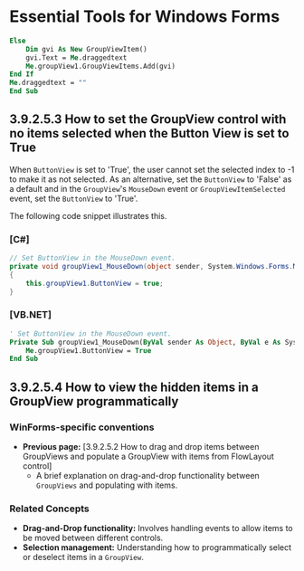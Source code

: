 <!--
source: image
domain: syncfusion-sdk
task: pdf-ocr-to-markdown
language: en
source_filename: page_1416.jpeg
document_name: tools
page_number: 1416
page_id: tools#page_1416
product: Syncfusion Winforms
version: 11.4.0.26
timestamp: 2025-08-09T08:49:38Z
fidelity: lossless
-->

# Essential Tools for Windows Forms

```vb
Else
    Dim gvi As New GroupViewItem()
    gvi.Text = Me.draggedtext
    Me.groupView1.GroupViewItems.Add(gvi)
End If
Me.draggedtext = ""
End Sub
```

## 3.9.2.5.3 How to set the GroupView control with no items selected when the Button View is set to True

When `ButtonView` is set to 'True', the user cannot set the selected index to -1 to make it as not selected. As an alternative, set the `ButtonView` to 'False' as a default and in the `GroupView`'s `MouseDown` event or `GroupViewItemSelected` event, set the `ButtonView` to 'True'.

The following code snippet illustrates this.

### [C#]

```csharp
// Set ButtonView in the MouseDown event.
private void groupView1_MouseDown(object sender, System.Windows.Forms.MouseEventArgs e)
{
    this.groupView1.ButtonView = true;
}
```

### [VB.NET]

```vb
' Set ButtonView in the MouseDown event.
Private Sub groupView1_MouseDown(ByVal sender As Object, ByVal e As System.Windows.Forms.MouseEventArgs)
    Me.groupView1.ButtonView = True
End Sub
```

## 3.9.2.5.4 How to view the hidden items in a GroupView programmatically

### WinForms-specific conventions
- **Previous page:** [3.9.2.5.2 How to drag and drop items between GroupViews and populate a GroupView with items from FlowLayout control]  
  - A brief explanation on drag-and-drop functionality between `GroupViews` and populating with items.

### Related Concepts
- **Drag-and-Drop functionality:** Involves handling events to allow items to be moved between different controls.
- **Selection management:** Understanding how to programmatically select or deselect items in a `GroupView`.

<!-- tags: [syncfusion, winforms, groupview, buttonview, selection, programmatically, drag-and-drop, flowlayout] keywords: [groupview, buttonview, drag-and-drop, selection, programmatically, hidden items, mouse event, winforms controls] -->